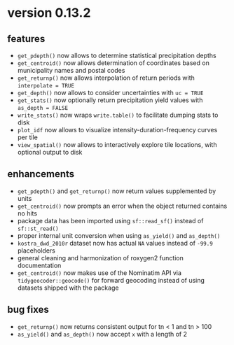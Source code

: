 # version 0.13.2

## features

- `get_pdepth()` now allows to determine statistical precipitation depths
- `get_centroid()` now allows determination of coordinates based on municipality names and postal codes
- `get_returnp()` now allows interpolation of return periods with `interpolate = TRUE`
- `get_depth()` now allows to consider uncertainties with `uc = TRUE`
- `get_stats()` now optionally return precipitation yield values with `as_depth = FALSE`
- `write_stats()` now wraps `write.table()` to facilitate dumping stats to disk
- `plot_idf` now allows to visualize intensity-duration-frequency curves per tile
- `view_spatial()` now allows to interactively explore tile locations, with optional output to disk


## enhancements

- `get_pdepth()` and `get_returnp()` now return values supplemented by units
- `get_centroid()` now prompts an error when the object returned contains no hits
- package data has been imported using `sf::read_sf()` instead of `sf::st_read()`
- proper internal unit conversion when using `as_yield()` and `as_depth()`
- `kostra_dwd_2010r` dataset now has actual `NA` values instead of `-99.9` placeholders
- general cleaning and harmonization of roxygen2 function documentation
- `get_centroid()` now makes use of the Nominatim API via `tidygeocoder::geocode()` for forward geocoding instead of using datasets shipped with the package


## bug fixes 

- `get_returnp()` now returns consistent output for tn < 1 and tn > 100
- `as_yield()` and `as_depth()` now accept `x` with a length of 2
